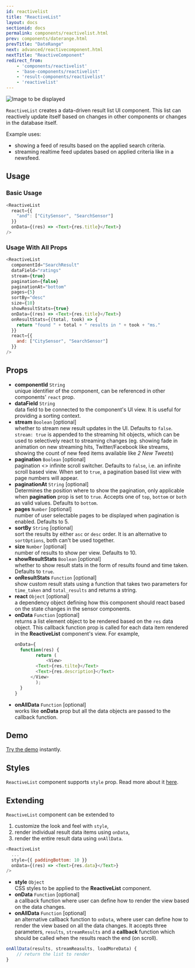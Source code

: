 ```yaml
---
id: reactivelist
title: "ReactiveList"
layout: docs
sectionid: docs
permalink: components/reactivelist.html
prev: components/daterange.html
prevTitle: "DateRange"
next: advanced/reactivecomponent.html
nextTitle: "ReactiveComponent"
redirect_from:
    - 'components/reactivelist'
    - 'base-components/reactivelist'
    - 'result-components/reactivelist'
    - 'reactivelist'
---
```


![Image to be displayed](https://imgur.com/i9GNHTD.png)

`ReactiveList` creates a data-driven result list UI component. This list can reactively update itself based on changes in other components or changes in the database itself.

Example uses:

* showing a feed of results based on the applied search criteria.
* streaming realtime feed updates based on applied criteria like in a newsfeed.

## Usage

### Basic Usage

```js
<ReactiveList
  react={{
    "and": ["CitySensor", "SearchSensor"]
  }}
  onData={(res) => <Text>{res.title}</Text>}
/>
```

### Usage With All Props

```js
<ReactiveList
  componentId="SearchResult"
  dataField="ratings"
  stream={true}
  pagination={false}
  paginationAt="bottom"
  pages={5}
  sortBy="desc"
  size={10}
  showResultStats={true}
  onData={(res) => <Text>{res.title}</Text>}
  onResultStats={(total, took) => {
    return "found " + total + " results in " + took + "ms."
  }}
  react={{
    and: ["CitySensor", "SearchSensor"]
  }}
/>
```

## Props

- **componentId** `String`  
    unique identifier of the component, can be referenced in other components' `react` prop.
- **dataField** `String`  
    data field to be connected to the component's UI view. It is useful for providing a sorting context.
- **stream** `Boolean` [optional]  
    whether to stream new result updates in the UI. Defaults to `false`. `stream: true` is appended to the streaming hit objects, which can be used to selectively react to streaming changes (eg. showing fade in animation on new streaming hits, Twitter/Facebook like streams, showing the count of new feed items available like *2 New Tweets*)
- **pagination** `Boolean` [optional]  
    pagination <> infinite scroll switcher. Defaults to `false`, i.e. an infinite scroll based view. When set to `true`, a pagination based list view with page numbers will appear.
- **paginationAt** `String` [optional]  
    Determines the position where to show the pagination, only applicable when **pagination** prop is set to `true`. Accepts one of `top`, `bottom` or `both` as valid values. Defaults to `bottom`.
- **pages** `Number` [optional]  
    number of user selectable pages to be displayed when pagination is enabled. Defaults to 5.
- **sortBy** `String` [optional]  
    sort the results by either `asc` or `desc` order. It is an alternative to `sortOptions`, both can't be used together.
- **size** `Number` [optional]  
    number of results to show per view. Defaults to 10.
- **showResultStats** `Boolean` [optional]  
    whether to show result stats in the form of results found and time taken. Defaults to `true`.
- **onResultStats** `Function` [optional]  
    show custom result stats using a function that takes two parameters for `time_taken` and `total_results` and returns a string.
- **react** `Object` [optional]  
    a dependency object defining how this component should react based on the state changes in the sensor components.
- **onData** `Function` [optional]  
    returns a list element object to be rendered based on the `res` data object. This callback function prop is called for each data item rendered in the **ReactiveList** component's view. For example,
    ```js
    onData={
      function(res) {
    		return (
    			<View>
            <Text>{res.tilte}</Text>
            <Text>{res.description}</Text>
          </View>
    		);
      }
    }
    ```
- **onAllData** `Function` [optional]  
    works like **onData** prop but all the data objects are passed to the callback function.

## Demo

[Try the demo](https://expo.io/@dhruvdutt/reactivelist-demo) instantly.

## Styles

`ReactiveList` component supports `style` prop. Read more about it [here](/advanced/style.html).

## Extending

`ReactiveList` component can be extended to
1. customize the look and feel with `style`,
2. render individual result data items using `onData`,
3. render the entire result data using `onAllData`.

```js
<ReactiveList
  ...
  style={{ paddingBottom: 10 }}
  onData={(res) => <Text>{res.data}</Text>}
/>
```

- **style** `Object`  
    CSS styles to be applied to the **ReactiveList** component.
- **onData** `Function` [optional]  
    a callback function where user can define how to render the view based on the data changes.
- **onAllData** `Function` [optional]  
    an alternative callback function to `onData`, where user can define how to render the view based on all the data changes. It accepts three parameters, `results`, `streamResults` and a **callback** function which should be called when the results reach the end (on scroll).

```js
onAllData(results, streamReasults, loadMoreData) {
	// return the list to render
}
```
